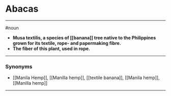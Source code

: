 # Abacas
---
#noun
- **Musa textilis, a species of [[banana]] tree native to the Philippines grown for its textile, rope- and papermaking fibre.**
- **The fiber of this plant, used in rope.**
---
### Synonyms
- [[Manila Hemp]], [[Manilla hemp]], [[textile banana]], [[Manila hemp]], [[Manilla hemp]]
---
